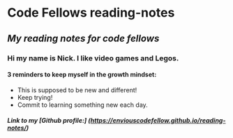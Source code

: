 # Code Fellows reading-notes
## *My reading notes for code fellows*

### Hi my name is **Nick**.  I like video games and Legos.

#### 3 reminders to keep myself in the growth mindset:

- This is supposed to be new and different!
- Keep trying!
- Commit to learning something new each day.

##### Link to my [Github profile:] (https://enviouscodefellow.github.io/reading-notes/)
